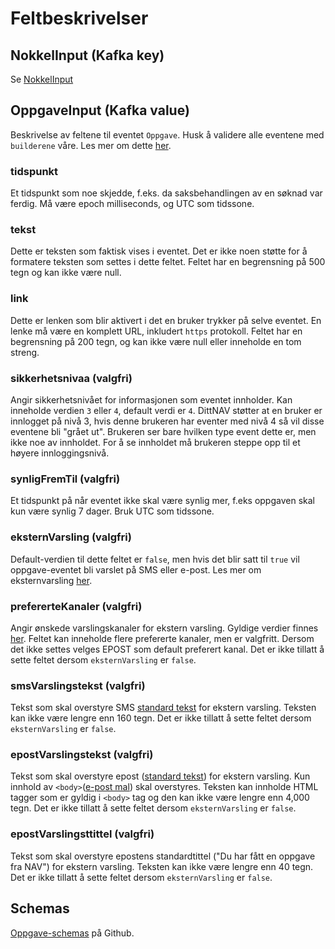# Feltbeskrivelser

## NokkelInput (Kafka key)
Se [NokkelInput](../fellesinfo.md)

## OppgaveInput (Kafka value)
Beskrivelse av feltene til eventet `Oppgave`.
Husk å validere alle eventene med `builderene` våre. Les mer om dette [her](../../builder.md).

### tidspunkt
Et tidspunkt som noe skjedde, f.eks. da saksbehandlingen av en søknad var ferdig.
Må være epoch milliseconds, og UTC som tidssone.

### tekst
Dette er teksten som faktisk vises i eventet. Det er ikke noen støtte for å formatere teksten som settes i dette feltet. 
Feltet har en begrensning på 500 tegn og kan ikke være null.

### link
Dette er lenken som blir aktivert i det en bruker trykker på selve eventet. En lenke må være en komplett URL, inkludert `https` protokoll.
Feltet har en begrensning på 200 tegn, og kan ikke være null eller inneholde en tom streng. 

### sikkerhetsnivaa (valgfri)
Angir sikkerhetsnivået for informasjonen som eventet innholder. Kan inneholde verdien `3` eller `4`, default verdi er `4`.
DittNAV støtter at en bruker er innlogget på nivå 3, hvis denne brukeren har eventer med nivå 4 så vil disse eventene bli "grået ut". 
Brukeren ser bare hvilken type event dette er, men ikke noe av innholdet. 
For å se innholdet må brukeren steppe opp til et høyere innloggingsnivå.

### synligFremTil (valgfri)
Et tidspunkt på når eventet ikke skal være synlig mer, f.eks oppgaven skal kun være synlig 7 dager. Bruk UTC som tidssone.

### eksternVarsling (valgfri)
Default-verdien til dette feltet er `false`, men hvis det blir satt til `true` vil oppgave-eventet bli varslet på SMS eller e-post. 
Les mer om eksternvarsling [her](../../eksternvarsling.md).

### prefererteKanaler (valgfri)
Angir ønskede varslingskanaler for ekstern varsling. 
Gyldige verdier finnes [her](https://github.com/navikt/brukernotifikasjon-schemas/blob/main/src/main/java/no/nav/brukernotifikasjon/schemas/builders/domain/PreferertKanal.java). 
Feltet kan inneholde flere prefererte kanaler, men er valgfritt. Dersom det ikke settes velges EPOST som default preferert kanal. 
Det er ikke tillatt å sette feltet dersom `eksternVarsling` er `false`.

### smsVarslingstekst (valgfri)
Tekst som skal overstyre SMS [standard tekst](https://github.com/navikt/dittnav-varselbestiller/blob/main/src/main/resources/texts/sms_oppgave.txt) for ekstern varsling.
Teksten kan ikke være lengre enn 160 tegn. Det er ikke tillatt å sette feltet dersom `eksternVarsling` er `false`.

### epostVarslingstekst (valgfri)
Tekst som skal overstyre epost ([standard tekst](https://github.com/navikt/dittnav-varselbestiller/blob/main/src/main/resources/texts/epost_oppgave.txt)) for ekstern varsling. 
Kun innhold av `<body>`([e-post mal](https://github.com/navikt/dittnav-varselbestiller/blob/main/src/main/resources/texts/epost_mal.txt)) skal overstyres. 
Teksten kan innholde HTML tagger som er gyldig i `<body>` tag og den kan ikke være lengre enn 4,000 tegn. 
Det er ikke tillatt å sette feltet dersom `eksternVarsling` er `false`.

### epostVarslingsttittel (valgfri)
Tekst som skal overstyre epostens standardtittel ("Du har fått en oppgave fra NAV") for ekstern varsling. Teksten kan ikke være lengre enn 40 tegn. 
Det er ikke tillatt å sette feltet dersom `eksternVarsling` er `false`.

## Schemas
[Oppgave-schemas](https://github.com/navikt/brukernotifikasjon-schemas/blob/main/src/main/avro/oppgaveInput.avsc) på Github.
